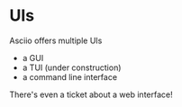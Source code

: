 # UIs

Asciio offers multiple UIs

- a GUI
- a TUI (under construction)
- a command line interface

There's even a ticket about a web interface!

